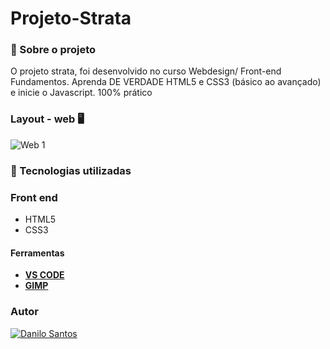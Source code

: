 # Projeto-Strata
  


###  :open_book:  Sobre o projeto

 O projeto strata, foi desenvolvido no curso Webdesign/ Front-end Fundamentos. 
 Aprenda DE VERDADE HTML5 e CSS3 (básico ao avançado) e inicie o Javascript. 100% prático





### Layout - web  :desktop_computer:

![Web 1](https://github.com/daniloadscavalcante/assets/blob/master/gif-strata.gif)



### 🚀 Tecnologias utilizadas

### Front end
- HTML5
- CSS3


#### Ferramentas
- [**VS CODE**]()
- [**GIMP**]()
### Autor
<a href="https://www.linkedin.com/in/daniloadscavalcante/">
  <img alt="Danilo Santos" src="https://img.shields.io/badge/-Danilo Santos-blue?style=flat&logo=Linkedin&logoColor=bluee" />
</a>
